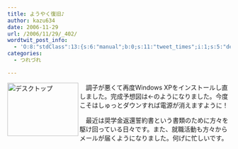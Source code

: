 ```yaml
---
title: ようやく復旧♪
author: kazu634
date: 2006-11-29
url: /2006/11/29/_402/
wordtwit_post_info:
  - 'O:8:"stdClass":13:{s:6:"manual";b:0;s:11:"tweet_times";i:1;s:5:"delay";i:0;s:7:"enabled";i:1;s:10:"separation";s:2:"60";s:7:"version";s:3:"3.7";s:14:"tweet_template";b:0;s:6:"status";i:2;s:6:"result";a:0:{}s:13:"tweet_counter";i:2;s:13:"tweet_log_ids";a:1:{i:0;i:2665;}s:9:"hash_tags";a:0:{}s:8:"accounts";a:1:{i:0;s:7:"kazu634";}}'
categories:
  - つれづれ

---
```

<div class="section">
<p>
<a href="http://image.blog.livedoor.jp/simoom634/imgs/8/b/8b798e0f.JPG" onclick="__gaTracker('send', 'event', 'outbound-article', 'http://image.blog.livedoor.jp/simoom634/imgs/8/b/8b798e0f.JPG', '');" target="_blank"><img width="160" align="left" alt="デスクトップ" src="http://image.blog.livedoor.jp/simoom634/imgs/8/b/8b798e0f-s.JPG" class="pict" height="120" border="0" /></a>
</p>
  
<p>
    　調子が悪くて再度Windows XPをインストールし直しました。完成予想図は←のようになりました。今度こそはしゅっとダウンすれば電源が消えますように！
</p>
  
<p>
    　最近は奨学金返還誓約書という書類のために方々を駆け回っている日々です。また、就職活動も方々からメールが届くようになりました。何げに忙しいです。
</p>
</div>